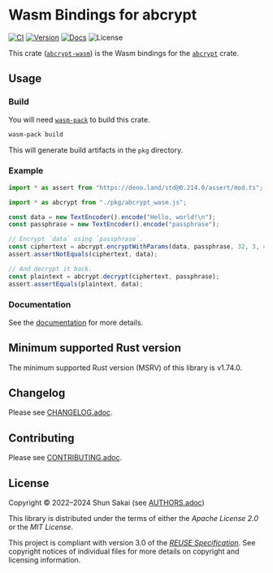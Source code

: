 <!--
SPDX-FileCopyrightText: 2022 Shun Sakai

SPDX-License-Identifier: Apache-2.0 OR MIT
-->

# Wasm Bindings for abcrypt

[![CI][ci-badge]][ci-url]
[![Version][version-badge]][version-url]
[![Docs][docs-badge]][docs-url]
![License][license-badge]

This crate ([`abcrypt-wasm`][version-url]) is the Wasm bindings for the
[`abcrypt`] crate.

## Usage

### Build

You will need [`wasm-pack`] to build this crate.

```sh
wasm-pack build
```

This will generate build artifacts in the `pkg` directory.

### Example

```ts
import * as assert from "https://deno.land/std@0.214.0/assert/mod.ts";

import * as abcrypt from "./pkg/abcrypt_wasm.js";

const data = new TextEncoder().encode("Hello, world!\n");
const passphrase = new TextEncoder().encode("passphrase");

// Encrypt `data` using `passphrase`.
const ciphertext = abcrypt.encryptWithParams(data, passphrase, 32, 3, 4);
assert.assertNotEquals(ciphertext, data);

// And decrypt it back.
const plaintext = abcrypt.decrypt(ciphertext, passphrase);
assert.assertEquals(plaintext, data);
```

### Documentation

See the [documentation][docs-url] for more details.

## Minimum supported Rust version

The minimum supported Rust version (MSRV) of this library is v1.74.0.

## Changelog

Please see [CHANGELOG.adoc].

## Contributing

Please see [CONTRIBUTING.adoc].

## License

Copyright &copy; 2022&ndash;2024 Shun Sakai (see [AUTHORS.adoc])

This library is distributed under the terms of either the _Apache License 2.0_
or the _MIT License_.

This project is compliant with version 3.0 of the [_REUSE Specification_]. See
copyright notices of individual files for more details on copyright and
licensing information.

[ci-badge]: https://img.shields.io/github/actions/workflow/status/sorairolake/abcrypt/CI.yaml?branch=develop&style=for-the-badge&logo=github&label=CI
[ci-url]: https://github.com/sorairolake/abcrypt/actions?query=branch%3Adevelop+workflow%3ACI++
[version-badge]: https://img.shields.io/crates/v/abcrypt-wasm?style=for-the-badge&logo=rust
[version-url]: https://crates.io/crates/abcrypt-wasm
[docs-badge]: https://img.shields.io/docsrs/abcrypt-wasm?style=for-the-badge&logo=docsdotrs&label=Docs.rs
[docs-url]: https://docs.rs/abcrypt-wasm
[license-badge]: https://img.shields.io/crates/l/abcrypt-wasm?style=for-the-badge
[`abcrypt`]: https://crates.io/crates/abcrypt
[`wasm-pack`]: https://rustwasm.github.io/wasm-pack/
[CHANGELOG.adoc]: CHANGELOG.adoc
[CONTRIBUTING.adoc]: ../../CONTRIBUTING.adoc
[AUTHORS.adoc]: ../../AUTHORS.adoc
[_REUSE Specification_]: https://reuse.software/spec/
